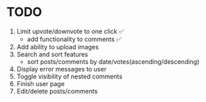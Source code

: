 # TODO

1. Limit upvote/downvote to one click &#x2705;
   - add functionality to comments &#x2705;
2. Add ability to upload images
3. Search and sort features
   - sort posts/comments by date/votes(ascending/descending)
4. Display error messages to user
5. Toggle visibility of nested comments
6. Finish user page
7. Edit/delete posts/comments

